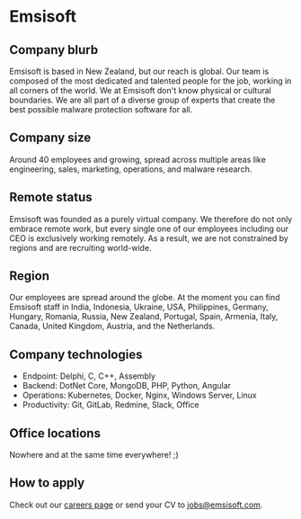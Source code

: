 # Emsisoft

## Company blurb

Emsisoft is based in New Zealand, but our reach is global. Our team is composed of the most dedicated and talented people for the job, working in all corners of the world. We at Emsisoft don't know physical or cultural boundaries. We are all part of a diverse group of experts that create the best possible malware protection software for all.

## Company size

Around 40 employees and growing, spread across multiple areas like engineering, sales, marketing, operations, and malware research.

## Remote status

Emsisoft was founded as a purely virtual company. We therefore do not only embrace remote work, but every single one of our employees including our CEO is exclusively working remotely. As a result, we are not constrained by regions and are recruiting world-wide.

## Region

Our employees are spread around the globe. At the moment you can find Emsisoft staff in India, Indonesia, Ukraine, USA, Philippines, Germany, Hungary, Romania, Russia, New Zealand, Portugal, Spain, Armenia, Italy, Canada, United Kingdom, Austria, and the Netherlands. 

## Company technologies

- Endpoint: Delphi, C, C++, Assembly
- Backend: DotNet Core, MongoDB, PHP, Python, Angular
- Operations: Kubernetes, Docker, Nginx, Windows Server, Linux
- Productivity: Git, GitLab, Redmine, Slack, Office

## Office locations

Nowhere and at the same time everywhere! ;)

## How to apply

Check out our [careers page](https://www.emsisoft.com/en/company/jobs/) or send your CV to jobs@emsisoft.com.
